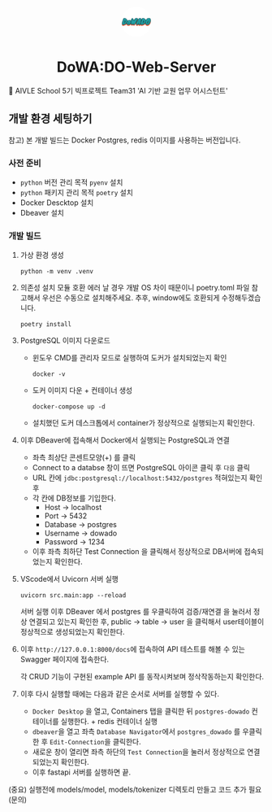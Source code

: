 <p align="center">
  <a href="https://aivle.kt.co.kr/home/main/indexMain">
    <img alt="DoWADO Logo" src="asset/img/dowado_logo.png" width="60" style="border-radius: 50%;" />
  </a>
</p>
<h1 align="center">
    DoWA:DO-Web-Server
</h1>

🌟 AIVLE School 5기 빅프로젝트 Team31 'AI 기반 교원 업무 어시스턴트'


## 개발 환경 세팅하기

참고) 본 개발 빌드는 Docker Postgres, redis 이미지를 사용하는 버전입니다.

### 사전 준비

- `python` 버전 관리 목적 `pyenv` 설치
- `python` 패키지 관리 목적 `poetry` 설치
- Docker Descktop 설치
- Dbeaver 설치

### 개발 빌드

1. 가상 환경 생성

   ```shell
   python -m venv .venv
   ```

2. 의존성 설치
   모듈 호환 에러 날 경우 개발 OS 차이 때문이니 poetry.toml 파일 참고해서 우선은 수동으로 설치해주세요.
   추후, window에도 호환되게 수정해두겠습니다.

   ```shell
   poetry install
   ```

3. PostgreSQL 이미지 다운로드

   - 윈도우 CMD를 관리자 모드로 실행하여 도커가 설치되었는지 확인
     ```
     docker -v
     ```
   - 도커 이미지 다운 + 컨테이너 생성
     ```
     docker-compose up -d
     ```
   - 설치했던 도커 데스크톱에서 container가 정상적으로 실행되는지 확인한다.

4. 이후 DBeaver에 접속해서 Docker에서 실행되는 PostgreSQL과 연결

   - 좌측 최상단 콘센트모양(+) 를 클릭
   - Connect to a databse 창이 뜨면 PostgreSQL 아이콘 클릭 후 `다음` 클릭
   - URL 칸에 `jdbc:postgresql://localhost:5432/postgres` 적혀있는지 확인 후
   - 각 칸에 DB정보를 기입한다.
     - Host -> localhost
     - Port -> 5432
     - Database -> postgres
     - Username -> dowado
     - Password -> 1234
   - 이후 좌측 최하단 Test Connection 을 클릭해서 정상적으로 DB서버에 접속되었는지 확인한다.

5. VScode에서 Uvicorn 서버 실행
   ```
   uvicorn src.main:app --reload
   ```
   서버 실행 이후 DBeaver 에서 postgres 를 우클릭하여 검증/재연결 을 눌러서 정상 연결되고 있는지 확인한 후,
   public -> table -> user 을 클릭해서 user테이블이 정상적으로 생성되었는지 확인한다.

6. 이후 `http://127.0.0.1:8000/docs`에 접속하여 API 테스트를 해볼 수 있는 Swagger 페이지에 접속한다. <br>

    각 CRUD 기능이 구현된 example API 를 동작시켜보며 정삭작동하는지 확인한다.

7. 이후 다시 실행할 때에는 다음과 같은 순서로 서버를 실행할 수 있다.

    - `Docker Desktop` 을 열고, Containers 탭을 클릭한 뒤 `postgres-dowado` 컨테이너를 실행한다. + redis 컨테이너 실행
    - `dbeaver`을 열고 좌측 `Database Navigator`에서 `postgres_dowado` 를 우클릭한 후 `Edit-Connection`을 클릭한다.
    - 새로운 창이 열리면 좌측 하단의 `Test Connection`을 눌러서 정상적으로 연결되었는지 확인한다.
    - 이후 fastapi 서버를 실행하면 끝.





(중요) 실행전에 models/model, models/tokenizer 디렉토리 만들고 코드 추가 필요(문의)